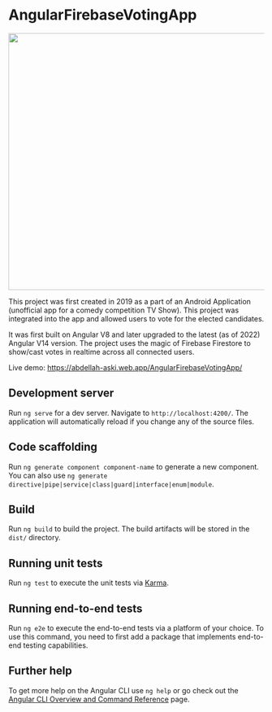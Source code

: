 # AngularFirebaseVotingApp
<p align="center">
  <img width="505" height="auto" src="https://i.imgur.com/lRohjYR.png">
</p>
This project was first created in 2019 as a part of an Android Application (unofficial app for a comedy competition TV Show). This project was integrated into the app and allowed users to vote for the elected candidates.

It was first built on Angular V8 and later upgraded to the latest (as of 2022) Angular V14 version.
The project uses the magic of Firebase Firestore to show/cast votes in realtime across all connected users.

Live demo: https://abdellah-aski.web.app/AngularFirebaseVotingApp/

## Development server

Run `ng serve` for a dev server. Navigate to `http://localhost:4200/`. The application will automatically reload if you change any of the source files.

## Code scaffolding

Run `ng generate component component-name` to generate a new component. You can also use `ng generate directive|pipe|service|class|guard|interface|enum|module`.

## Build

Run `ng build` to build the project. The build artifacts will be stored in the `dist/` directory.

## Running unit tests

Run `ng test` to execute the unit tests via [Karma](https://karma-runner.github.io).

## Running end-to-end tests

Run `ng e2e` to execute the end-to-end tests via a platform of your choice. To use this command, you need to first add a package that implements end-to-end testing capabilities.

## Further help

To get more help on the Angular CLI use `ng help` or go check out the [Angular CLI Overview and Command Reference](https://angular.io/cli) page.
